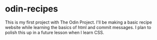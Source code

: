 # odin-recipes
This is my first project with The Odin Project. I'll be making a basic recipe website while learning the basics of html and commit messages. I plan to polish this up in a future lesson when I learn CSS.